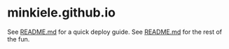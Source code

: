 # minkiele.github.io

See [README.md](../../README.md) for a quick deploy guide.
See [README.md](https://minkiele.github.io/) for the rest of the fun.
